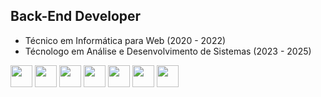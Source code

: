 ## Back-End Developer

- Técnico em Informática para Web (2020 - 2022)
- Técnologo em Análise e Desenvolvimento de Sistemas (2023 - 2025)

<div style="display: inline">
 <img width='35' height='35' src="https://cdn.jsdelivr.net/gh/devicons/devicon@latest/icons/java/java-original.svg" />
  <img width='35' height='35' src="https://cdn.jsdelivr.net/gh/devicons/devicon@latest/icons/javascript/javascript-original.svg" />
    <img width='35' height='35' src="https://www.svgrepo.com/show/452075/node-js.svg" />   
 <img width='35' height='35' src="https://cdn.jsdelivr.net/gh/devicons/devicon@latest/icons/react/react-original.svg" />
 <img width='35' height='35' src="https://www.svgrepo.com/show/374167/vite.svg" />
  <img width='35' height='35' src="https://cdn.jsdelivr.net/gh/devicons/devicon@latest/icons/mysql/mysql-original-wordmark.svg" />
<img width='35' height='35' src="https://www.svgrepo.com/show/448236/linux.svg" />
</div>
